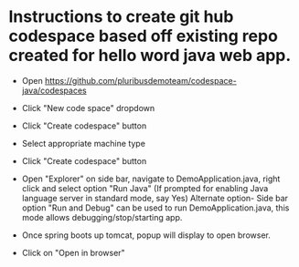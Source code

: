 # Instructions to create git hub codespace based off existing repo created for hello word java web app.

* Open https://github.com/pluribusdemoteam/codespace-java/codespaces

* Click "New code space" dropdown

* Click "Create codespace" button

* Select appropriate machine type

* Click "Create codespace" button

* Open "Explorer" on side bar, navigate to DemoApplication.java, right click and select option "Run Java" (If prompted for enabling Java language server in standard mode, say Yes)
	Alternate option- Side bar option "Run and Debug" can be used to run DemoApplication.java, this mode allows debugging/stop/starting app.

* Once spring boots up tomcat,  popup will display to open browser.

* Click on "Open in browser"